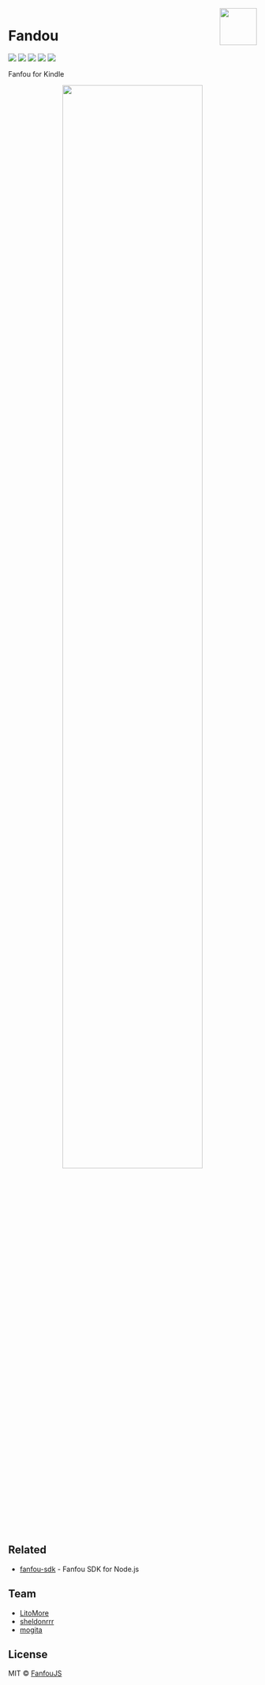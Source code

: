 <img width="75px" height="75px" src="https://raw.githubusercontent.com/fanfoujs/fandou/master/logo.png" align="right" />

# Fandou

[![](https://badges.greenkeeper.io/fanfoujs/fandou.svg)](https://greenkeeper.io)
[![](https://img.shields.io/travis/fanfoujs/fandou/master.svg)](https://travis-ci.org/fanfoujs/fandou)
[![](https://img.shields.io/github/release/fanfoujs/fandou.svg)](https://github.com/fanfoujs/fandou/releases)
[![](https://img.shields.io/github/license/fanfoujs/fandou.svg)](https://github.com/fanfoujs/fandou/blob/master/LICENSE)
[![](https://img.shields.io/badge/code_style-XO-5ed9c7.svg)](https://github.com/sindresorhus/xo)

Fanfou for Kindle

<div align="center"><img width="75%" height="75%" src="https://raw.githubusercontent.com/fanfoujs/fandou/master/screenshot.png" /></div>

## Related

- [fanfou-sdk](https://github.com/LitoMore/fanfou-sdk-node) - Fanfou SDK for Node.js

## Team

- [LitoMore](https://github.com/LitoMore)
- [sheldonrrr](http://nowtiny.com)
- [mogita](https://github.com/mogita)

## License

MIT © [FanfouJS](https://github.com/fanfoujs)
